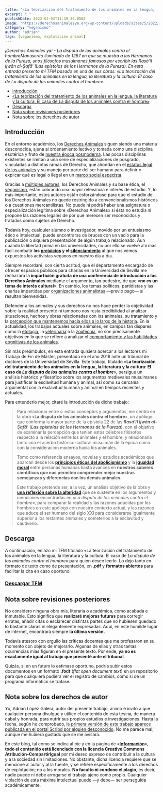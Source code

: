 ```yaml
---
title: "«La teorización del tratamiento de los animales en la lengua, la literatura y la cultura: El caso de La disputa de los animales contra el hombre»"
excerpt: " "
publishDate: 2023-02-03T11:39:36.050Z
image: "https://derechosanimalesya.org/wp-content/uploads/sites/5/2022/07/%C2%A1Derechos-Animales-ya-La-disputa-de-los-animales-contra-el-hombre.webp"
category: "veganismo"
author: "adrian"
tags: [veganismo, explotación animal]
---
```

_¡Derechos Animales ya! - La disputa de los animales contra el hombreManuscrito iluminado de 1287 en que se muestra a los Hermanos de la Pureza, unos filósofos musulmanes famosos por escribir las Rasā’īl Ijwān al-Ṣafā’ (Las epístolas de los Hermanos de la Pureza). En esta entrada presento mi TFM basado en una de sus obras: «La teorización del tratamiento de los animales en la lengua, la literatura y la cultura: El caso de La disputa de los animales contra el hombre»._

- [Introducción](https://derechosanimalesya.org/la-teorizacion-del-tratamiento-de-los-animales-en-la-lengua-la-literatura-y-la-cultura-el-caso-de-la-disputa-de-los-animales-contra-el-hombre/#Introduccion "Introducción")
- [«La teorización del tratamiento de los animales en la lengua, la literatura y la cultura: El caso de La disputa de los animales contra el hombre»](https://derechosanimalesya.org/la-teorizacion-del-tratamiento-de-los-animales-en-la-lengua-la-literatura-y-la-cultura-el-caso-de-la-disputa-de-los-animales-contra-el-hombre/#%C2%ABLa_teorizacion_del_tratamiento_de_los_animales_en_la_lengua_la_literatura_y_la_cultura_El_caso_de_La_disputa_de_los_animales_contra_el_hombre%C2%BB "«La teorización del tratamiento de los animales en la lengua, la literatura y la cultura: El caso de La disputa de los animales contra el hombre»")
- [Descarga](https://derechosanimalesya.org/la-teorizacion-del-tratamiento-de-los-animales-en-la-lengua-la-literatura-y-la-cultura-el-caso-de-la-disputa-de-los-animales-contra-el-hombre/#Descarga "Descarga")
- [Nota sobre revisiones posteriores](https://derechosanimalesya.org/la-teorizacion-del-tratamiento-de-los-animales-en-la-lengua-la-literatura-y-la-cultura-el-caso-de-la-disputa-de-los-animales-contra-el-hombre/#Nota_sobre_revisiones_posteriores "Nota sobre revisiones posteriores")
- [Nota sobre los derechos de autor](https://derechosanimalesya.org/la-teorizacion-del-tratamiento-de-los-animales-en-la-lengua-la-literatura-y-la-cultura-el-caso-de-la-disputa-de-los-animales-contra-el-hombre/#Nota_sobre_los_derechos_de_autor "Nota sobre los derechos de autor")

## Introducción

En el entorno académico, los [Derechos Animales](https://derechosanimalesya.org/introduccion-a-los-derechos-animales/) siguen siendo una materia desconocida, ajena al ordenamiento lectivo y tomada como una disciplina esotérica y fruto de [nuestra época posmoderna](https://derechosanimalesya.org/las-normas-especistas-de-facebook-y-los-justicieros-modernos/). Las pocas disciplinas existentes se limitan a una serie de especializaciones de posgrado, vinculadas a distintas ramas de Derecho, que ahondan en el [estatus legal de los animales](https://derechosanimalesya.org/no-los-animales-no-tienen-derechos-legales/) y su manejo por parte del ser humano para definir o explicar qué es legal o ilegal en un [marco social especista](https://derechosanimalesya.org/normativa-de-bienestar-animal/).

Gracias a [múltiples autores](https://derechosanimalesya.org/gary-francione-y-los-seis-principios-del-abolicionismo/), los Derechos Animales y su base ética, el [veganismo](https://derechosanimalesya.org/que-es-el-veganismo/), están cobrando una mayor relevancia e interés de estudio. Y, lo más importante, estos autores están esforzándose para que el estudio de los Derechos Animales no quede restringido a convencionalismos históricos o a cuestiones mercantilistas. No puede ni podrá haber una asignatura o especialización legítima sobre «Derechos Animales» si ésta no estudia ni propone las razones legales de por qué merecen ser reconocidos y tratados como sujetos de Derecho.

Todavía hoy, cualquier alumno o investigador, movido por un entusiasmo ético e intelectual, puede encontrarse de bruces con un vacío para la publicación o siquiera presentación de algún trabajo relacionado. Aun cuando la libertad prima en las universidades, no por ello se vuelve ahí más fácil combatir **los [prejuicios](https://derechosanimalesya.org/las-cenas-navidenas-la-incomprension-familiar-y-la-hipocresia-animalista/) y el [silenciamiento](https://derechosanimalesya.org/un-autor-cristiano-contra-el-veganismo/)** al que nos vemos expuestos los activistas veganos en nuestro día a día.

Siempre recordaré, con cierta acritud, que el departamento encargado de ofrecer espacios públicos para charlas en la Universidad de Sevilla me rechazara la **impartición gratuita de una conferencia de introducción a los Derechos Animales** mediante el argumento, tan pedestre, de que «**no es un tema de interés cultural**». En cambio, los temas políticos, partidistas y las charlas impartidas por [organizaciones animalistas](https://derechosanimalesya.org/el-sacrificio-humanitario-y-el-fraude-de-las-organizaciones-animalistas/) —previo pago— sí resultan bienvenidas.

Defender a los animales y sus derechos no nos hace perder la objetividad sobre la realidad presente ni tampoco nos resta credibilidad al analizar situaciones, hechos y obras relacionadas con los animales, su tratamiento y la [percepción que mantenemos hacia ellos a lo largo de la historia](https://derechosanimalesya.org/la-discriminacion-moral-historia-sociologia-y-psicologia-humana/). En la actualidad, los trabajos actuales sobre animales, en campos tan dispares como la [etología](https://derechosanimalesya.org/la-equitacion-y-la-doma-de-caballos/), la [veterinaria](https://derechosanimalesya.org/el-especismo-en-la-veterinaria-y-el-adoctrinamiento-de-los-veterinarios/) o la [zootecnia](https://derechosanimalesya.org/la-ganaderia-y-las-practicas-ganaderas/), no son precisamente objetivos en lo que se refiere a analizar el [comportamiento y las habilidades cognitivas de los animales](https://derechosanimalesya.org/la-inteligencia-animal-lloyd-morgan-y-el-negacionismo-cientifico/).

Sin más preámbulos, en esta entrada quisiera acercar a los lectores mi Trabajo de Fin de Máster, presentado en el año 2019 ante un tribunal de doctores de la Universidad de Sevilla. Este trabajo, titulado «**La teorización del tratamiento de los animales en la lengua, la literatura y la cultura: El caso de _La disputa de los animales contra el hombre_**», persigue un análisis histórico y filosófico sobre los argumentos medievales musulmanes para justificar la esclavitud humana y animal, así como su cercanía argumental con la esclavitud humana y animal en tiempos recientes y actuales.

Para entenderlo mejor, citaré la introducción de dicho trabajo:

> Para relacionar entre sí estos conceptos y argumentos, me centro en la obra «**La disputa de los animales contra el hombre**», un apólogo que conforma la mayor parte de la epístola 22 de las **_Rasā’īl Ijwān al-Ṣafā’_** (**_Las epístolas de los Hermanos de la Pureza_**), con el objetivo de examinar la percepción que tenían estos célebres filósofos respecto a la relación entre los animales y el hombre, y relacionarla tanto con el acerbo histórico-cultural musulmán de la época como con la consideración moderna hacia los animales.
> 
> Tomo como referencia ensayos, novelas y estudios académicos que abarcan desde los [**principios éticos del abolicionismo**](https://derechosanimalesya.org/el-abolicionismo-y-la-abolicion-de-la-esclavitud-animal/) y la [**igualdad moral**](https://derechosanimalesya.org/el-principio-de-igualdad-hacia-los-animales/) entre personas humanas hasta avances en **nuestros saberes científicos que nos permiten comprender mejor nuestras semejanzas y diferencias con los demás animales**.
> 
> Este trabajo pretende ser, a la vez, un análisis objetivo de la obra y [**una reflexión sobre la alteridad**](https://derechosanimalesya.org/argumentos-a-favor-de-la-esclavitud-negra/) que se sustente en los argumentos y menciones encontradas en «_La disputa de los animales contra el hombre»,_ para comparar la realidad y las razones aducidas por los hombres en este apólogo con nuestro contexto actual, y las razones que aduce el ser humano del siglo XXI para considerarse igualmente superior a los restantes animales y someterlos a la esclavitud y cautiverio.

## Descarga

A continuación, enlazo mi TFM titulado «La teorización del tratamiento de los animales en la lengua, la literatura y la cultura: El caso de _La disputa de los animales contra el hombre_» para quien desee leerlo. Lo dejo tanto en formato de texto como de presentación, en .**pdf** y **formatos abiertos** para facilitar la cita en caso oportuno:

### [Descargar TFM](https://cloud.disroot.org/s/rKjS4QF4CZA8SGs)

## Nota sobre revisiones posteriores

No considero ninguna obra mía, literaria o académica, como acabada e inmutable. Esto significa que **realizaré mejoras futuras** para corregir erratas, añadir citas o esclarecer distintas partes que no hubiesen quedado lo bastante claras ni elegantemente expresadas. Aquí, en este humilde lugar de internet, encontrará siempre **la última versión.**

Todavía atesoro con orgullo las críticas docentes que me profesaron en su momento con objeto de mejorarlo. Algunas de ellas y otras tantas ocurrencias mías figuran en el presente texto. Por ende, **ya no es exactamente igual al trabajo que presenté ante el tribunal**.

Quizás, si en un futuro lo estimase oportuno, podría subir estos documentos en un formato **.fodt** (_flat open document text_) en un repositorio para que cualquiera pudiera ver el registro de cambios, como si de un programa informático se tratase.

## Nota sobre los derechos de autor

Yo, Adrián López Galera, autor del presente trabajo, animo e invito a que cualquier persona divulgue y utilice el contenido de esta tesina, de manera cabal y honrada, para nutrir sus propios estudios e investigaciones. Hasta la fecha, según he comprobado, [la primera versión de este trabajo aparece publicada en el portal Scribd por alguien desconocido](https://es.scribd.com/document/471682363/El-caso-de-La-disputa-de-los-animales-contra-el-hombre). No me parece mal, aunque me hubiera gustado que se me avisara.

En este blog, tal como se indica al pie y en la página de «[**Información**](https://derechosanimalesya.org/informacion/)», **todo el contenido está licenciado con la licencia Creative Commons Atribución-CompartirIgual** por mi deseo expreso de contribuir a la cultura y a la sociedad sin limitaciones. No obstante, dicha licencia requiere que se mencione al autor y al la fuente, y se refiere específicamente a los derechos de explotación; no a los morales. **No faculto ni condono el plagio**, es decir, nadie puede ni debe arrogarse el trabajo ajeno como propio. Cualquier violación de esta máxima intelectual puede —y debe— ser perseguida académicamente.